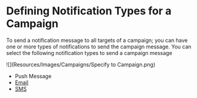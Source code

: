                            

Defining Notification Types for a Campaign
==========================================

To send a notification message to all targets of a campaign; you can have one or more types of notifications to send the campaign message. You can select the following notification types to send a campaign message

![](Resources/Images/Campaigns/Specify to Campaign.png)

*   Push Message
*   [Email](Defining_Notification_Types_for_a_Campaign_-_Email.md)
*   [SMS](Defining_Notification_Types_for_a_Campaign_-_SMS.md)
